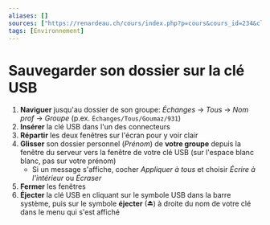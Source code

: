 ```yaml
---
aliases: []
sources: ["https://renardeau.ch/cours/index.php?p=cours&cours_id=234&classe_id_selected=&matiere_id_selected=57"]
tags: [Environnement]
---
```


# Sauvegarder son dossier sur la clé USB

1.  **Naviguer** jusqu'au dossier de son groupe: _Échanges_ → _Tous_ → _Nom prof_ → _Groupe_ (p.ex. `Échanges/Tous/Goumaz/931`)
2.  **Insérer** la clé USB dans l'un des connecteurs
3.  **Répartir** les deux fenêtres sur l'écran pour y voir clair
4.  **Glisser** son dossier personnel (_Prénom_) de **votre groupe** depuis la fenêtre du serveur vers la fenêtre de votre clé USB (sur l'espace blanc blanc, pas sur votre prénom)
	- Si un message s'affiche, cocher _Appliquer à tous_ et choisir _Écrire à l'intérieur_ ou _Écraser_
5. **Fermer** les fenêtres
6. **Éjecter** la clé USB en cliquant sur le symbole USB dans la barre système, puis sur le symbole **éjecter** (⏏) à droite du nom de votre clé dans le menu qui s'est affiché
